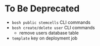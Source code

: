 # To Be Deprecated

- `bosh public stemcells` CLI commands
- `bosh create/delete user` CLI commands
  - remove users database table
- `template` key on deployment job

